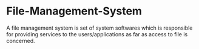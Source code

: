 # File-Management-System
A file management system is set of system softwares which is responsible for providing services to the users/applications as far as access to file is concerned.
